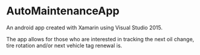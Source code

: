 # AutoMaintenanceApp
An android app created with Xamarin using Visual Studio 2015.

The app allows for those who are interested in tracking the next oil change, tire rotation and/or next vehicle tag renewal is.

